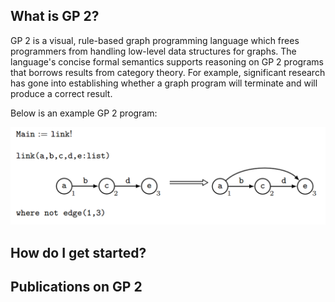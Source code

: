 ## What is GP 2?

GP 2 is a visual, rule-based graph programming language which frees programmers from handling low-level data structures for graphs. 
The language's concise formal semantics supports reasoning on GP 2 programs that borrows results from category theory. For example, significant research has 
gone into establishing whether a graph program will terminate and will produce a correct result. 

Below is an example GP 2 program:

![alt text](/images/link.png "A program for computing the transitive closure of a graph.")

## How do I get started?

## Publications on GP 2

